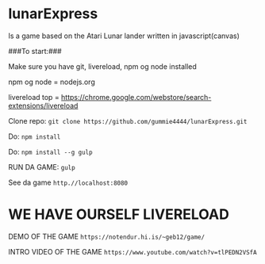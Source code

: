 lunarExpress
============
Is a game based on the Atari Lunar lander written in javascript(canvas)

###To start:###

Make sure you have git, livereload, npm og node installed

npm og node = nodejs.org

livereload top = https://chrome.google.com/webstore/search-extensions/livereload

Clone repo:
`git clone https://github.com/gummie4444/lunarExpress.git`

Do:
`npm install`

Do:
`npm install --g gulp`

RUN DA GAME:
`gulp`

See da game
`http.//localhost:8080`

WE HAVE OURSELF LIVERELOAD
=========
DEMO OF THE GAME
`https://notendur.hi.is/~geb12/game/`

INTRO VIDEO OF THE GAME
`https://www.youtube.com/watch?v=tlPEDN2VSfA`


